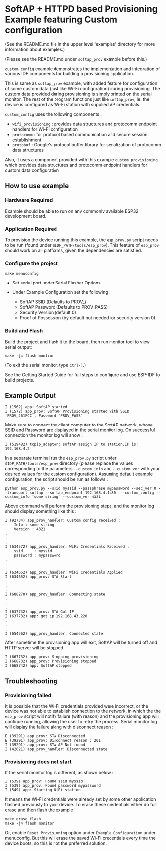 # SoftAP + HTTPD based Provisioning Example featuring Custom configuration

(See the README.md file in the upper level 'examples' directory for more information about examples.)

(Please see the README.md under `softap_prov` example before this.)

`custom_config` example demonstrates the implementation and integration of various IDF components for building a provisioning application.

This is same as `softap_prov` example, with added feature for configuration of some custom data (just like Wi-Fi configuration) during provisioning. The custom data provided during provisioning is simply printed on the serial monitor. The rest of the program functions just like `softap_prov`, ie. the device is configured as Wi-Fi station with supplied AP credentials.


`custom_config` uses the following components :
* `wifi_provisioning` : provides data structures and protocomm endpoint handlers for Wi-Fi configuration
* `protocomm` : for protocol based communication and secure session establishment
* `protobuf` : Google's protocol buffer library for serialization of protocomm data structures

Also, it uses a component provided with this example `custom_provisioning` which provides data structures and protocomm endpoint handlers for custom data configuration

## How to use example

### Hardware Required

Example should be able to run on any commonly available ESP32 development board.

### Application Required

To provision the device running this example, the `esp_prov.py` script needs to be run (found under `$IDF_PATH/tools/esp_prov`). This feature of `esp_prov` should work on all platforms, given the dependencies are satisfied.

### Configure the project

```
make menuconfig
```

* Set serial port under Serial Flasher Options.

* Under Example Configuration set the following :
    * SoftAP SSID (Defaults to PROV_<MACID>)
    * SoftAP Password (Defaults to PROV_PASS)
    * Security Version (default 0)
    * Proof of Possession (by default not needed for security version 0)

### Build and Flash

Build the project and flash it to the board, then run monitor tool to view serial output:

```
make -j4 flash monitor
```

(To exit the serial monitor, type ``Ctrl-]``.)

See the Getting Started Guide for full steps to configure and use ESP-IDF to build projects.

## Example Output

```
I (1562) app: SoftAP started
I (1572) app_prov: SoftAP Provisioning started with SSID 'PROV_261FCC', Password 'PROV_PASS'
```

Make sure to connect the client computer to the SoftAP network, whose SSID and Password are displayed in the serial monitor log. On successful connection the monitor log will show :

```
I (519482) tcpip_adapter: softAP assign IP to station,IP is: 192.168.4.2
```

In a separate terminal run the `esp_prov.py` script under `$IDP_PATH/tools/esp_prov` directory (please replace the values corresponding to the parameters `--custom_info` and `--custom_ver` with your desired values for the custom configuration). Assuming default example configuration, the script should be run as follows :

```
python esp_prov.py --ssid myssid --passphrase mypassword --sec_ver 0 --transport softap --softap_endpoint 192.168.4.1:80  --custom_config --custom_info "some string" --custom_ver 4321
```

Above command will perform the provisioning steps, and the monitor log should display something like this :

```
I (92734) app_prov_handler: Custom config received :
    Info : some string
    Version : 4321
.
.
.
I (634572) app_prov_handler: WiFi Credentials Received :
    ssid     : myssid
    password : mypassword
.
.
.
I (634652) app_prov_handler: WiFi Credentials Applied
I (634652) app_prov: STA Start
.
.
.
I (688270) app_prov_handler: Connecting state
.
.
.
I (637732) app_prov: STA Got IP
I (637732) app: got ip:192.168.43.220
.
.
.
I (654562) app_prov_handler: Connected state
```

After sometime the provisioning app will exit, SoftAP will be turned off and HTTP server will be stopped

```
I (667732) app_prov: Stopping provisioning
I (668732) app_prov: Provisioning stopped
I (668742) app: SoftAP stopped
```

## Troubleshooting

### Provisioning failed

It is possible that the Wi-Fi credentials provided were incorrect, or the device was not able to establish connection to the network, in which the the `esp_prov` script will notify failure (with reason) and the provisioning app will continue running, allowing the user to retry the process. Serial monitor log will display the failure along with disconnect reason :

```
E (39291) app_prov: STA Disconnected
E (39291) app_prov: Disconnect reason : 201
I (39291) app_prov: STA AP Not found
I (42021) app_prov_handler: Disconnected state
```

### Provisioning does not start

If the serial monitor log is different, as shown below :

```
I (539) app_prov: Found ssid myssid
I (539) app_prov: Found password mypassword
I (549) app: Starting WiFi station
```

It means the Wi-Fi credentials were already set by some other application flashed previously to your device. To erase these credentials either do full erase and then flash the example

```
make erase_flash
make -j4 flash monitor
```

Or, enable `Reset Provisioning` option under `Example Configuration` under menuconfig. But this will erase the saved Wi-Fi credentials every time the device boots, so this is not the preferred solution.

